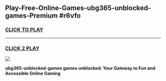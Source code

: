 
## Play-Free-Online-Games-ubg365-unblocked-games-Premium #r6vfo
<h3>
<a href="https://premium.freeplayer.one?title=ubg365-unblocked-games&ref=8M">CLICK TO PLAY</a></h3>
<hr>

<h3>
<a href="https://premium.freeplayer.one?title=ubg365-unblocked-games&ref=8M">CLICK 2 PLAY</a>
  
</h3>

<a href="https://premium.freeplayer.one?title=ubg365-unblocked-games&ref=8M"><img src="https://clearcache.store/games.png"></a>


**ubg365-unblocked-games games unblocked: Your Gateway to Fun and Accessible Online Gaming**
